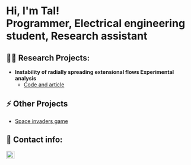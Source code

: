 <h1>Hi, I'm Tal! <br/>Programmer, </a>Electrical engineering student, </a>Research assistant </h1>

<h2>👨‍💻 Research Projects:</h2>

- <b>Instability of radially spreading extensional
flows Experimental analysis</b>
  - [Code and article](https://github.com/talkov/Experimental-analysis-Instability-of-radially-spreading-extensional-flows.git)

<h2>⚡ Other Projects</h2>

- [Space invaders game](https://github.com/talkov/Jordynvasion)

<h2> 🤳 Contact info:</h2>

[<img align="left" alt="talkozakov| LinkedIn" width="22px" src="https://cdn.jsdelivr.net/npm/simple-icons@v3/icons/linkedin.svg" />][linkedin]

[linkedin]: https://www.linkedin.com/in/tal-kozakov-541845265/
